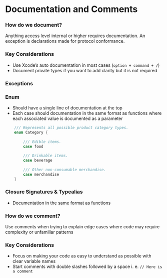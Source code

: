 # Documentation and Comments
### How do we document?
Anything access level internal or higher requires documentation. An exception is declarations made for protocol conformance.

### Key Considerations
* Use Xcode’s auto documentation in most cases (`option + command + /`)
* Document private types if you want to add clarity but it is not required

### Exceptions 

### Enum
* Should have a single line of documentation at the top
* Each case should documentation in the same format as functions where each associated value is documented as a parameter

```swift
    /// Represents all possible product category types.
    enum Category {
        
        /// Edible items.
        case food
        
        /// Drinkable items.
        case beverage
        
        /// Other non-consumable merchandise.
        case merchandise
    }
```
	
### Closure Signatures & Typealias
* Documentation in the same format as functions

### How do we comment?
Use comments when trying to explain edge cases where code may require complexity or unfamiliar patterns

### Key Considerations
* Focus on making your code as easy to understand as possible with clear variable names
* Start comments with double slashes followed by a space i. e. `// Here is a comment`
